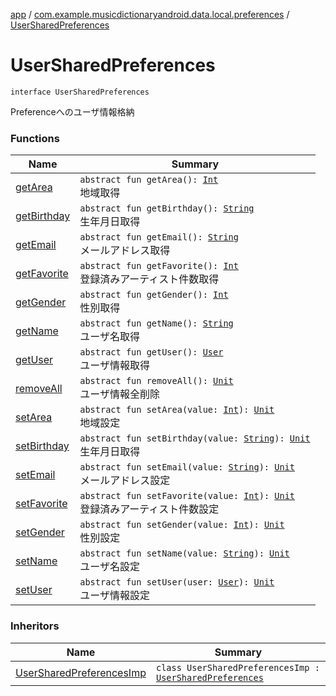 [app](../../index.md) / [com.example.musicdictionaryandroid.data.local.preferences](../index.md) / [UserSharedPreferences](./index.md)

# UserSharedPreferences

`interface UserSharedPreferences`

Preferenceへのユーザ情報格納

### Functions

| Name | Summary |
|---|---|
| [getArea](get-area.md) | `abstract fun getArea(): `[`Int`](https://kotlinlang.org/api/latest/jvm/stdlib/kotlin/-int/index.html)<br>地域取得 |
| [getBirthday](get-birthday.md) | `abstract fun getBirthday(): `[`String`](https://kotlinlang.org/api/latest/jvm/stdlib/kotlin/-string/index.html)<br>生年月日取得 |
| [getEmail](get-email.md) | `abstract fun getEmail(): `[`String`](https://kotlinlang.org/api/latest/jvm/stdlib/kotlin/-string/index.html)<br>メールアドレス取得 |
| [getFavorite](get-favorite.md) | `abstract fun getFavorite(): `[`Int`](https://kotlinlang.org/api/latest/jvm/stdlib/kotlin/-int/index.html)<br>登録済みアーティスト件数取得 |
| [getGender](get-gender.md) | `abstract fun getGender(): `[`Int`](https://kotlinlang.org/api/latest/jvm/stdlib/kotlin/-int/index.html)<br>性別取得 |
| [getName](get-name.md) | `abstract fun getName(): `[`String`](https://kotlinlang.org/api/latest/jvm/stdlib/kotlin/-string/index.html)<br>ユーザ名取得 |
| [getUser](get-user.md) | `abstract fun getUser(): `[`User`](../../com.example.domain.model.entity/-user/index.md)<br>ユーザ情報取得 |
| [removeAll](remove-all.md) | `abstract fun removeAll(): `[`Unit`](https://kotlinlang.org/api/latest/jvm/stdlib/kotlin/-unit/index.html)<br>ユーザ情報全削除 |
| [setArea](set-area.md) | `abstract fun setArea(value: `[`Int`](https://kotlinlang.org/api/latest/jvm/stdlib/kotlin/-int/index.html)`): `[`Unit`](https://kotlinlang.org/api/latest/jvm/stdlib/kotlin/-unit/index.html)<br>地域設定 |
| [setBirthday](set-birthday.md) | `abstract fun setBirthday(value: `[`String`](https://kotlinlang.org/api/latest/jvm/stdlib/kotlin/-string/index.html)`): `[`Unit`](https://kotlinlang.org/api/latest/jvm/stdlib/kotlin/-unit/index.html)<br>生年月日取得 |
| [setEmail](set-email.md) | `abstract fun setEmail(value: `[`String`](https://kotlinlang.org/api/latest/jvm/stdlib/kotlin/-string/index.html)`): `[`Unit`](https://kotlinlang.org/api/latest/jvm/stdlib/kotlin/-unit/index.html)<br>メールアドレス設定 |
| [setFavorite](set-favorite.md) | `abstract fun setFavorite(value: `[`Int`](https://kotlinlang.org/api/latest/jvm/stdlib/kotlin/-int/index.html)`): `[`Unit`](https://kotlinlang.org/api/latest/jvm/stdlib/kotlin/-unit/index.html)<br>登録済みアーティスト件数設定 |
| [setGender](set-gender.md) | `abstract fun setGender(value: `[`Int`](https://kotlinlang.org/api/latest/jvm/stdlib/kotlin/-int/index.html)`): `[`Unit`](https://kotlinlang.org/api/latest/jvm/stdlib/kotlin/-unit/index.html)<br>性別設定 |
| [setName](set-name.md) | `abstract fun setName(value: `[`String`](https://kotlinlang.org/api/latest/jvm/stdlib/kotlin/-string/index.html)`): `[`Unit`](https://kotlinlang.org/api/latest/jvm/stdlib/kotlin/-unit/index.html)<br>ユーザ名設定 |
| [setUser](set-user.md) | `abstract fun setUser(user: `[`User`](../../com.example.domain.model.entity/-user/index.md)`): `[`Unit`](https://kotlinlang.org/api/latest/jvm/stdlib/kotlin/-unit/index.html)<br>ユーザ情報設定 |

### Inheritors

| Name | Summary |
|---|---|
| [UserSharedPreferencesImp](../-user-shared-preferences-imp/index.md) | `class UserSharedPreferencesImp : `[`UserSharedPreferences`](./index.md) |
